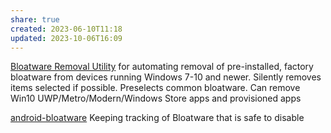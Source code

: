 ```yaml
---
share: true
created: 2023-06-10T11:18
updated: 2023-10-06T16:09
---
```

[Bloatware Removal Utility](https://github.com/arcadesdude/BRU)
for automating removal of pre-installed, factory bloatware from devices running Windows 7-10 and newer. Silently removes items selected if possible. Preselects common bloatware. Can remove Win10 UWP/Metro/Modern/Windows Store apps and provisioned apps

[android-bloatware](https://github.com/jaredsburrows/android-bloatware)
Keeping tracking of Bloatware that is safe to disable
